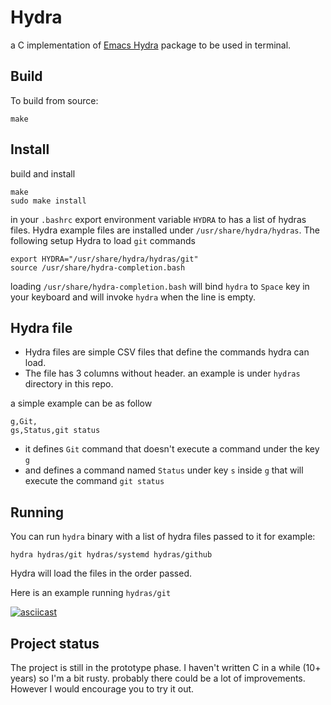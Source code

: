 Hydra
======

a C implementation of [Emacs Hydra](https://github.com/abo-abo/hydra) package to be used in terminal.

## Build

To build from source:

```
make
```

## Install

build and install
```
make
sudo make install
```

in your `.bashrc` export environment variable `HYDRA` to has a list of hydras files. Hydra example files are installed under `/usr/share/hydra/hydras`.
The following setup Hydra to load `git` commands

```
export HYDRA="/usr/share/hydra/hydras/git"
source /usr/share/hydra-completion.bash
```

loading `/usr/share/hydra-completion.bash` will bind `hydra` to `Space` key in your keyboard and will invoke `hydra` when the line is empty.

## Hydra file

* Hydra files are simple CSV files that define the commands hydra can load.
* The file has 3 columns without header. an example is under `hydras` directory in this repo.

a simple example can be as follow
```csv
g,Git,
gs,Status,git status
```

* it defines `Git` command that doesn't execute a command under the key `g`
* and defines a command named `Status` under key `s` inside `g` that will execute the command `git status`

## Running

You can run `hydra` binary with a list of hydra files passed to it for example:

```
hydra hydras/git hydras/systemd hydras/github
```

Hydra will load the files in the order passed.

Here is an example running `hydras/git`

[![asciicast](https://asciinema.org/a/Nwc0iETsYqHvGbIvk9lrQGxp9.svg)](https://asciinema.org/a/Nwc0iETsYqHvGbIvk9lrQGxp9)



## Project status

The project is still in the prototype phase. I haven't written C in a while (10+
years) so I'm a bit rusty. probably there could be a lot of improvements.
However I would encourage you to try it out.
